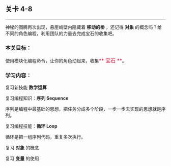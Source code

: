 ## 关卡 4-8

------
神秘的图腾再次出现，悬崖峭壁内隐藏着 **移动的桥** ，还记得 **对象** 的概念吗？给不同的角色编程，利用团队的力量去完成宝石的收集吧。

### 本关目标：
使用模块化编程命令，让你的角色动起来，收集<font color=#DC143C size=3>** 宝石 **</font>。

### 学习内容：
复习新技能 **数学运算**

复习编程知识：**序列 Sequence**

序列是编程中最基础的思想，把任务分成多个阶段，一步一步去实现的思想就是序列。

复习编程技能：**循环 Loop**

循环是把一组序列代码，重复多次执行。

复习 **对象** 的概念

复习 **变量** 的使用
